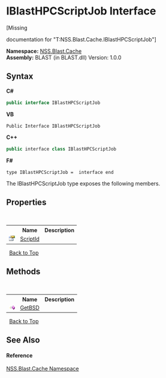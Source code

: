 # IBlastHPCScriptJob Interface
 

\[Missing <summary> documentation for "T:NSS.Blast.Cache.IBlastHPCScriptJob"\]

**Namespace:**&nbsp;<a href="c89bfa9f-1a8e-fe7f-fb9a-a879eaf72b15">NSS.Blast.Cache</a><br />**Assembly:**&nbsp;BLAST (in BLAST.dll) Version: 1.0.0

## Syntax

**C#**<br />
``` C#
public interface IBlastHPCScriptJob
```

**VB**<br />
``` VB
Public Interface IBlastHPCScriptJob
```

**C++**<br />
``` C++
public interface class IBlastHPCScriptJob
```

**F#**<br />
``` F#
type IBlastHPCScriptJob =  interface end
```

The IBlastHPCScriptJob type exposes the following members.


## Properties
&nbsp;<table><tr><th></th><th>Name</th><th>Description</th></tr><tr><td>![Public property](media/pubproperty.gif "Public property")</td><td><a href="2216155e-e401-7898-4927-6ec3619f5b5b">ScriptId</a></td><td /></tr></table>&nbsp;
<a href="#iblasthpcscriptjob-interface">Back to Top</a>

## Methods
&nbsp;<table><tr><th></th><th>Name</th><th>Description</th></tr><tr><td>![Public method](media/pubmethod.gif "Public method")</td><td><a href="794534c6-9dea-f77e-6ac5-4367c3764214">GetBSD</a></td><td /></tr></table>&nbsp;
<a href="#iblasthpcscriptjob-interface">Back to Top</a>

## See Also


#### Reference
<a href="c89bfa9f-1a8e-fe7f-fb9a-a879eaf72b15">NSS.Blast.Cache Namespace</a><br />